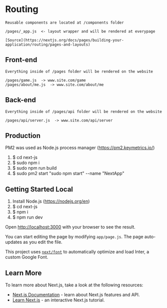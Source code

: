 # Routing
    Reusable components are located at /components folder

    /pages/_app.js  <- layout wrapper and will be rendered at everypage

    [Source](https://nextjs.org/docs/pages/building-your-application/routing/pages-and-layouts)

## Front-end
    Everything inside of /pages folder will be rendered on the website 

    /pages/game.js  -> www.site.com/game
    /pages/about/me.js  -> www.site.com/about/me

## Back-end
    Everything inside of /pages/api folder will be rendered on the website 

    /pages/api/server.js  -> www.site.com/api/server


## Production

PM2 was used as Node.js process manager
(https://pm2.keymetrics.io/)

1) $ cd next-js 
2) $ sudo npm i
3) $ sudo npm run build
4) $ sudo pm2 start "sudo npm start" --name "NextApp"


## Getting Started Local

1) Install Node.js (https://nodejs.org/en)
2) $ cd next-js 
3) $ npm i
4) $ npm run dev


Open [http://localhost:3000](http://localhost:3000) with your browser to see the result.

You can start editing the page by modifying `app/page.js`. The page auto-updates as you edit the file.

This project uses [`next/font`](https://nextjs.org/docs/basic-features/font-optimization) to automatically optimize and load Inter, a custom Google Font.

## Learn More

To learn more about Next.js, take a look at the following resources:

- [Next.js Documentation](https://nextjs.org/docs) - learn about Next.js features and API.
- [Learn Next.js](https://nextjs.org/learn) - an interactive Next.js tutorial.
